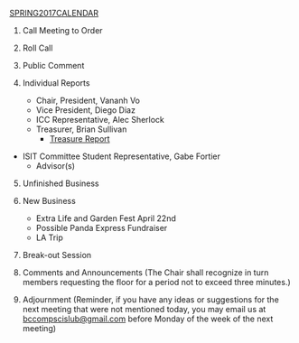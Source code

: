 [SPRING2017CALENDAR](https://docs.google.com/document/d/1rA9dWxV0EfTw5nmmnQxV1iPBzoJ91hjVhNhvAv7QS8g/edit)

1. Call Meeting to Order

2. Roll Call

3. Public Comment

4. Individual Reports
	* Chair, President, Vananh Vo
	* Vice President, Diego Diaz
	* ICC Representative, Alec Sherlock
	* Treasurer, Brian Sullivan
		- [Treasure Report](https://docs.google.com/spreadsheets/d/1sJV4oCbnSzftXGi_gWaNpjXHrzWlW2MLvBfCd8kbTWQ/edit?usp=sharing)
  * ISIT Committee Student Representative, Gabe Fortier
	* Advisor(s)

5. Unfinished Business

6. New Business
	* Extra Life and Garden Fest April 22nd
	* Possible Panda Express Fundraiser
	* LA Trip

7. Break-out Session

8. Comments and Announcements
	(The Chair shall recognize in turn members requesting the floor for a period not to exceed three minutes.)

9. Adjournment
	(Reminder, if you have any ideas or suggestions for the next meeting that were not mentioned today, you may email us at bccompscislub@gmail.com before Monday of the week of the next meeting)
